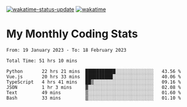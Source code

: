 [![wakatime-status-update](https://github.com/noopurphalak/noopurphalak/workflows/wakatime-status-update/badge.svg)](https://github.com/noopurphalak/noopurphalak/actions/workflows/main.yml)
[![wakatime](https://wakatime.com/badge/user/80ace140-ef40-4fdd-b8ed-f3be3d2e1aea.svg)](https://wakatime.com/@80ace140-ef40-4fdd-b8ed-f3be3d2e1aea)

# My Monthly Coding Stats

<!--START_SECTION:waka-->

```text
From: 19 January 2023 - To: 18 February 2023

Total Time: 51 hrs 10 mins

Python       22 hrs 21 mins  ███████████░░░░░░░░░░░░░░   43.56 %
Vue.js       20 hrs 33 mins  ██████████░░░░░░░░░░░░░░░   40.06 %
TypeScript   4 hrs 41 mins   ██▒░░░░░░░░░░░░░░░░░░░░░░   09.16 %
JSON         1 hr 3 mins     ▓░░░░░░░░░░░░░░░░░░░░░░░░   02.08 %
Text         49 mins         ▒░░░░░░░░░░░░░░░░░░░░░░░░   01.60 %
Bash         33 mins         ▒░░░░░░░░░░░░░░░░░░░░░░░░   01.10 %
```

<!--END_SECTION:waka-->
